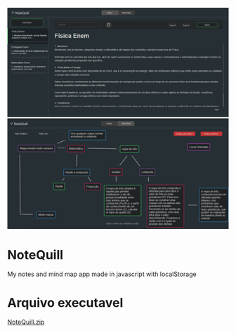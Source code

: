 ![Preview-Screens](image1.png)
![Preview-Screens](image2.png)


# NoteQuill
My notes and mind map app made in javascript with localStorage

# Arquivo executavel
[NoteQuill.zip](https://drive.google.com/file/d/1jELIcS-StSG9W5Q7ct96eMteYS8gmJ5-/view?usp=sharing)
